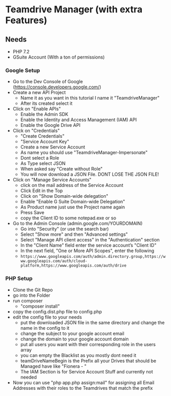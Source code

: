 # Teamdrive Manager (with extra Features)

## Needs
- PHP 7.2
- GSuite Account (With a ton of permissions)

### Google Setup
- Go to the Dev Console of Google (https://console.developers.google.com/)
- Create a new API Project
    - Name it as you want in this tutorial I name it "TeamdriveManager"
    - After its created select it
- Click on "Enable APIs"
    - Enable the Admin SDK
    - Enable the Identity and Access Management (IAM) API
    - Enable the Google Drive API
- Click on "Credentials"
    - "Create Credentials"
    - "Service Account Key"
    - Create a new Service Account
    - As name you should use "TeamdriveManager-Impersonate"
    - Dont select a Role
    - As Type select JSON
    - When asked say "Create without Role"
    - You will now download a JSON File. DONT LOSE THE JSON FILE!
- Click on "Manage Service Accounts"
    - click on the mail address of the Service Account
    - Click Edit in the Top
    - Click on "Show Domain-wide delegation"
    - Enable "Enable G Suite Domain-wide Delegation"
    - As Product name just use the Project name again
    - Press Save
    - copy the Client ID to some notepad.exe or so
- Go to the Admin Console (admin.google.com/YOURDOMAIN)
    - Go into "Security" (or use the search bar)
    - Select "Show more" and then "Advanced settings"
    - Select "Manage API client access" in the "Authentication" section
    - In the "Client Name" field enter the service account’s "Client ID"
    - In the next field, "One or More API Scopes", enter the following 
    - `https://www.googleapis.com/auth/admin.directory.group,https://www.googleapis.com/auth/cloud-platform,https://www.googleapis.com/auth/drive`

### PHP Setup
- Clone the Git Repo
- go into the Folder
- run composer
    - "composer install"
- copy the config.dist.php file to config.php
- edit the config file to your needs
    - put the downloaded JSON file in the same directory and change the name in the config to it
    - change the subject to your google account email
    - change the domain to your google account domain
    - put all users you want with their corresponding role in the users array
    - you can empty the Blacklist as you mostly dont need it
    - teamDriveNameBegin is the Prefix all your Drives that should be Managed have like "Fionera - "
    - The IAM Section is for Service Account Stuff and currently not needed
- Now you can use "php app.php assign:mail" for assigning all Email Addresses with their roles to the Teamdrives that match the prefix 
